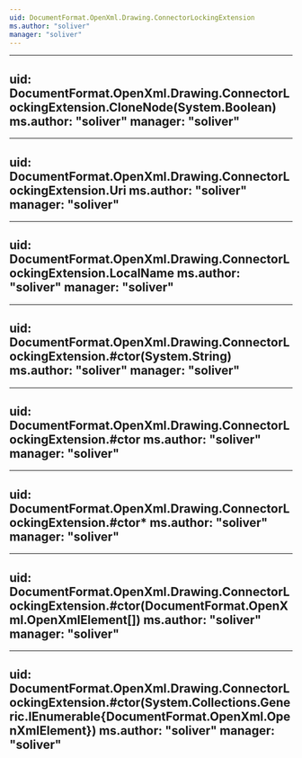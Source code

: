 ```yaml
---
uid: DocumentFormat.OpenXml.Drawing.ConnectorLockingExtension
ms.author: "soliver"
manager: "soliver"
---
```


---
uid: DocumentFormat.OpenXml.Drawing.ConnectorLockingExtension.CloneNode(System.Boolean)
ms.author: "soliver"
manager: "soliver"
---

---
uid: DocumentFormat.OpenXml.Drawing.ConnectorLockingExtension.Uri
ms.author: "soliver"
manager: "soliver"
---

---
uid: DocumentFormat.OpenXml.Drawing.ConnectorLockingExtension.LocalName
ms.author: "soliver"
manager: "soliver"
---

---
uid: DocumentFormat.OpenXml.Drawing.ConnectorLockingExtension.#ctor(System.String)
ms.author: "soliver"
manager: "soliver"
---

---
uid: DocumentFormat.OpenXml.Drawing.ConnectorLockingExtension.#ctor
ms.author: "soliver"
manager: "soliver"
---

---
uid: DocumentFormat.OpenXml.Drawing.ConnectorLockingExtension.#ctor*
ms.author: "soliver"
manager: "soliver"
---

---
uid: DocumentFormat.OpenXml.Drawing.ConnectorLockingExtension.#ctor(DocumentFormat.OpenXml.OpenXmlElement[])
ms.author: "soliver"
manager: "soliver"
---

---
uid: DocumentFormat.OpenXml.Drawing.ConnectorLockingExtension.#ctor(System.Collections.Generic.IEnumerable{DocumentFormat.OpenXml.OpenXmlElement})
ms.author: "soliver"
manager: "soliver"
---
